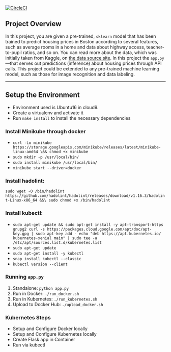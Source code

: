 [![CircleCI](https://circleci.com/gh/vrmohanbabu/operationalize-a-machine-learning-microservice-api.svg?style=svg)](https://circleci.com/gh/vrmohanbabu/operationalize-a-machine-learning-microservice-api)

## Project Overview

In this project, you are given a pre-trained, `sklearn` model that has been trained to predict housing prices in Boston according to several features, such as average rooms in a home and data about highway access, teacher-to-pupil ratios, and so on. You can read more about the data, which was initially taken from Kaggle, on [the data source site](https://www.kaggle.com/c/boston-housing). In this project the `app.py`—that serves out predictions (inference) about housing prices through API calls. This project could be extended to any pre-trained machine learning model, such as those for image recognition and data labeling.

---

## Setup the Environment

* Environment used is Ubuntu16 in cloud9.
* Create a virtualenv and activate it
* Run `make install` to install the necessary dependencies

### Install Minikube through docker

* `curl -Lo minikube https://storage.googleapis.com/minikube/releases/latest/minikube-linux-amd64 \&& chmod +x minikube`
* `sudo mkdir -p /usr/local/bin/`
* `sudo install minikube /usr/local/bin/`
* `minikube start --driver=docker`

### Install hadolint:

`sudo wget -O /bin/hadolint https://github.com/hadolint/hadolint/releases/download/v1.16.3/hadolint-Linux-x86_64 &&\
            sudo chmod +x /bin/hadolint`
            
### Install kubectl:

* `sudo apt-get update && sudo apt-get install -y apt-transport-https gnupg2
curl -s https://packages.cloud.google.com/apt/doc/apt-key.gpg | sudo apt-key add -
echo "deb https://apt.kubernetes.io/ kubernetes-xenial main" | sudo tee -a /etc/apt/sources.list.d/kubernetes.list`
* `sudo apt-get update`
* `sudo apt-get install -y kubectl`
* `snap install kubectl --classic`
* `kubectl version --client`

### Running `app.py`

1. Standalone:  `python app.py`
2. Run in Docker:  `./run_docker.sh`
3. Run in Kubernetes:  `./run_kubernetes.sh`
4. Upload to Docker Hub: `./upload_docker.sh`

### Kubernetes Steps

* Setup and Configure Docker locally
* Setup and Configure Kubernetes locally
* Create Flask app in Container
* Run via kubectl
